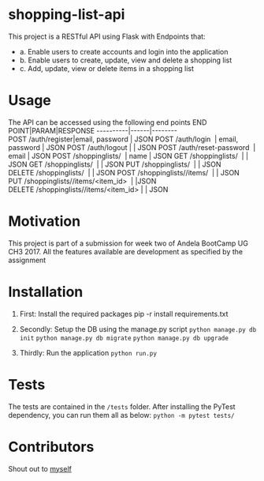 # shopping-list-api
This project is a RESTful API using Flask with Endpoints that:
- a. Enable users to create accounts and login into the application 
- b. Enable users to create, update, view and delete a shopping list
- c. Add, update, view or delete items in a shopping list

# Usage
The API can be accessed using the following end points
END POINT|PARAM|RESPONSE
----------|------|--------
POST /auth/register|email, password | JSON
POST /auth/login  | email, password | JSON
POST /auth/logout | | JSON
POST /auth/reset-password  | email | JSON
POST /shoppinglists/  | name | JSON
GET /shoppinglists/  | | JSON
GET /shoppinglists/<id>  | | JSON
PUT /shoppinglists/<id>  | | JSON
DELETE /shoppinglists/<id>  | | JSON
POST /shoppinglists/<id>/items/  | | JSON
PUT /shoppinglists/<id>/items/<item_id>  | |JSON
DELETE /shoppinglists/<id>/items/<item_id> | | JSON

# Motivation

This project is part of a submission for week two of Andela BootCamp UG CH3 2017. All the features available are development as specified by the assignment
# Installation

1. First: Install the required packages
    pip -r install requirements.txt

2. Secondly: Setup the DB using the manage.py script
`python manage.py db init`
`python manage.py db migrate`
`python manage.py db upgrade`

3. Thirdly: Run the application
`python run.py`

# Tests

The tests are contained in the `/tests` folder. After installing the PyTest dependency, you can run them  all as below:
`python -m pytest tests/`

# Contributors

Shout out to [myself](https://github.com/pluwum)
